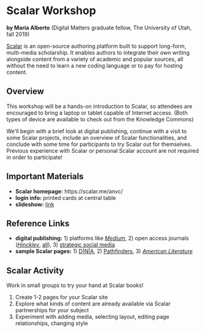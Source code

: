 <h1>Scalar Workshop</h1>
<p><b>by Maria Alberto</b> (Digital Matters graduate fellow, The University of Utah, fall 2019)</p>
<p> <a href="https://scalar.me/anvc/"> Scalar</a> is an open-source authoring platform built to support long-form, multi-media scholarship. It enables authors to integrate their own writing alongside content from a variety of academic and popular sources, all without the need to learn a new coding language or to pay for hosting content.</p>

<h2>Overview</h2>
<p>This workshop will be a hands-on introduction to Scalar, so attendees are encouraged to bring a laptop or tablet capable of Internet access. (Both types of device are available to check out from the Knowledge Commons)</p>

<p>We'll begin with a brief look at digital publishing, continue with a visit to some Scalar projects, include an overview of Scalar functionalities, and conclude with some time for participants to try Scalar out for themselves. Previous experience with Scalar or personal Scalar account are not required in order to participate!</p> 
  
<h2>Important Materials</h2>
<p><ul>
  <li><b>Scalar homepage:</b> https://scalar.me/anvc/</li>
  <li><b>login info:</b> printed cards at central table</li>
  <li><b>slideshow:</b> <a href="https://docs.google.com/presentation/d/1CrsI9b5sQMcMSF36FxPGeu8orc_9qM21J_rToa59WdA/edit#slide=id.g35f391192_00</li>
    </ul></p>">link</a></ul>

<h2>Reference Links</h2>
<p><ul>
  <li><b>digital publishing:</b> 1) platforms like <a href="https://medium.com/@cfiesler"><i>Medium</i></a>, 2) open access journals (<a href="http://epubs.utah.edu/index.php/HJP"><i>Hinckley</i></a>, <a href="http://epubs.utah.edu/">all</a>), 3) <a href="https://www.chronicle.com/blogs/profhacker/getting-started-on-academic-twitter-v2-0/63451">strategic social media</a></li>
  <li><b>sample Scalar pages:</b> 1) <a href="http://dnaanthology.com/anvc/dna/communicating-the-intermedia-archive-the-theresa-hak-kyung-cha-collection">D|N|A</a>, 2) <a href="http://scalar.usc.edu/works/pathfinders/index">Pathfinders</a>, 3) <a href="https://scalar.me/anvc/showcase/new-media-and-american-literature/"><i>American Literature</i></a></li>
   </ul></p>
 
<h2>Scalar Activity</h2>
<p>Work in small groups to try your hand at Scalar books!</p>
<p><ol start="1">
  <li>Create 1-2 pages for your Scalar site</li>
  <li>Explore what kinds of content are already available via Scalar partnerships for your subject</li>
  <li>Experiment with adding media, selecting layout, editing page relationships, changing style</li>
    
</ol></p>
